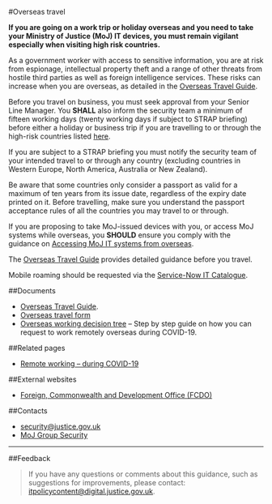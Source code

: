 #Overseas travel

**If you are going on a work trip or holiday overseas and you need to take your Ministry of Justice (MoJ) IT devices, you must remain vigilant especially when visiting high risk countries.**

As a government worker with access to sensitive information, you are at risk from espionage, intellectual property theft and a range of other threats from hostile third parties as well as foreign intelligence services. These risks can increase when you are overseas, as detailed in the [Overseas Travel Guide](https://security-guidance.service.justice.gov.uk/gs/overseas-travel-guide-v1-5-apr-2022.docx).

Before you travel on business, you must seek approval from your Senior Line Manager. You **SHALL** also inform the security team a minimum of fifteen working days (twenty working days if subject to STRAP briefing) before either a holiday or business trip if you are travelling to or through the high-risk countries listed [here](https://security-guidance.service.justice.gov.uk/accessing-moj-it-systems-from-overseas/#part-one).

If you are subject to a STRAP briefing you must notify the security team of your intended travel to or through any country (excluding countries in Western Europe, North America, Australia or New Zealand).

Be aware that some countries only consider a passport as valid for a maximum of ten years from its issue date, regardless of the expiry date printed on it. Before travelling, make sure you understand the passport acceptance rules of all the countries you may travel to or through.

If you are proposing to take MoJ-issued devices with you, or access MoJ systems while overseas, you **SHOULD** ensure you comply with the guidance on [Accessing MoJ IT systems from overseas](https://security-guidance.service.justice.gov.uk/accessing-moj-it-systems-from-overseas/).

The [Overseas Travel Guide](https://security-guidance.service.justice.gov.uk/gs/overseas-travel-guide-v1-5-apr-2022.docx) provides detailed guidance before you travel.

Mobile roaming should be requested via the [Service-Now IT Catalogue](https://mojprod.service-now.com/moj_sp).

##Documents

* [Overseas Travel Guide](https://security-guidance.service.justice.gov.uk/gs/overseas-travel-guide-v1-5-apr-2022.docx).
* [Overseas travel form](/gs/overseas-travel-form.docx)
* [Overseas working decision tree](/documents/2020/09/overseas-working-decision-tree.docx) – Step by step guide on how you can request to work remotely overseas during COVID-19.

##Related pages

* [Remote working – during COVID-19](/guidance/security/emergencies/coronavirus-guidance/security/remote-working/)

##External websites

* [Foreign, Commonwealth and Development Office (FCDO)](https://www.gov.uk/government/organisations/foreign-commonwealth-office)

##Contacts

* [security@justice.gov.uk](mailto:security@justice.gov.uk)
* [MoJ Group Security](mailto:mojgroupsecurity@justice.gov.uk)

---

##Feedback

> If you have any questions or comments about this guidance, such as suggestions for improvements, please contact: [itpolicycontent@digital.justice.gov.uk](mailto:itpolicycontent@digital.justice.gov.uk).

